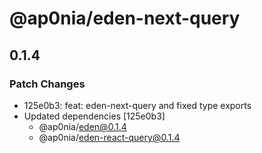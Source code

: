 # @ap0nia/eden-next-query

## 0.1.4

### Patch Changes

- 125e0b3: feat: eden-next-query and fixed type exports
- Updated dependencies [125e0b3]
  - @ap0nia/eden@0.1.4
  - @ap0nia/eden-react-query@0.1.4
